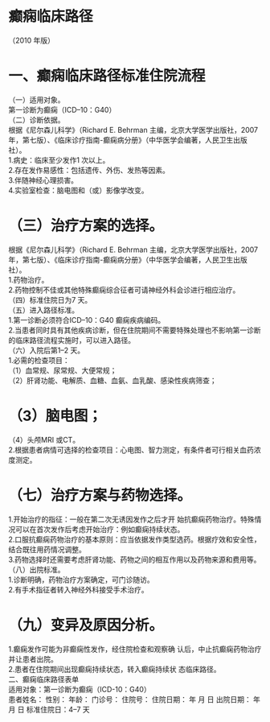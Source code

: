 # 癫痫临床路径  
（2010 年版）  
# 一、癫痫临床路径标准住院流程  
（一）适用对象。  
第一诊断为癫痫（ICD–10：G40）  
（二）诊断依据。  
根据《尼尔森儿科学》（Richard E. Behrman 主编，北京大学医学出版社，2007 年，第七版）、《临床诊疗指南-癫痫病分册》（中华医学会编著，人民卫生出版社）。  
1.病史：临床至少发作1 次以上。  
2.存在发作易感性：包括遗传、外伤、发热等因素。  
3.伴随神经心理损害。  
4.实验室检查：脑电图和（或）影像学改变。  
# （三）治疗方案的选择。  
根据《尼尔森儿科学》（Richard E. Behrman 主编，北京大学医学出版社，2007 年，第七版）、《临床诊疗指南-癫痫病分册》（中华医学会编著，人民卫生出版社）。  
1.药物治疗。  
2.药物控制不佳或其他特殊癫痫综合征者可请神经外科会诊进行相应治疗。  
（四）标准住院日为7 天。  
（五）进入路径标准。  
1.第一诊断必须符合ICD–10：G40 癫痫疾病编码。  
2.当患者同时具有其他疾病诊断，但在住院期间不需要特殊处理也不影响第一诊断的临床路径流程实施时，可以进入路径。  
（六）入院后第1–2 天。  
1.必需的检查项目：  
（1）血常规、尿常规、大便常规；  
（2）肝肾功能、电解质、血糖、血氨、血乳酸、感染性疾病筛查；  
# （3）脑电图；  
（4）头颅MRI 或CT。  
2.根据患者病情可选择的检查项目：心电图、智力测定，有条件者可行相关血药浓度测定。  
# （七）治疗方案与药物选择。  
1.开始治疗的指征：一般在第二次无诱因发作之后才开 始抗癫痫药物治疗。特殊情况可以在首次发作后考虑开始治疗：例如癫痫持续状态。  
2.口服抗癫痫药物治疗的基本原则：应当依据发作类型选药。根据疗效和安全性，结合既往用药情况调整。  
3.药物选择时还需要考虑肝肾功能、药物之间的相互作用以及药物来源和费用等。  
（八）出院标准。  
1.诊断明确，药物治疗方案确定，可门诊随访。  
2.有手术指征者转入神经外科接受手术治疗。  
# （九）变异及原因分析。  
1.癫痫发作可能为非癫痫性发作，经住院检查和观察确 认后，中止抗癫痫药物治疗并让患者出院。  
2.患者在住院期间出现癫痫持续状态，转入癫痫持续状 态临床路径。  
二、癫痫临床路径表单  
适用对象：第一诊断为癫痫（ICD-10：G40）  
患者姓名：           性别：       年龄：    门诊号：        住院号：         住院日期：     年   月   日   出院日期：     年    月   日   标准住院日：4–7 天  
